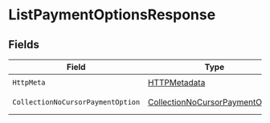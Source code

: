# ListPaymentOptionsResponse


## Fields

| Field                                                                                         | Type                                                                                          | Required                                                                                      | Description                                                                                   |
| --------------------------------------------------------------------------------------------- | --------------------------------------------------------------------------------------------- | --------------------------------------------------------------------------------------------- | --------------------------------------------------------------------------------------------- |
| `HttpMeta`                                                                                    | [HTTPMetadata](../../Models/Components/HTTPMetadata.md)                                       | :heavy_check_mark:                                                                            | N/A                                                                                           |
| `CollectionNoCursorPaymentOption`                                                             | [CollectionNoCursorPaymentOption](../../Models/Components/CollectionNoCursorPaymentOption.md) | :heavy_minus_sign:                                                                            | Successful Response                                                                           |